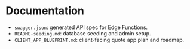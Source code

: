 # Documentation

- `swagger.json`: generated API spec for Edge Functions.
- `README-seeding.md`: database seeding and admin setup.
- `CLIENT_APP_BLUEPRINT.md`: client-facing quote app plan and roadmap.
